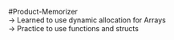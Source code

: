 #Product-Memorizer <br/>
-> Learned to use dynamic allocation for Arrays <br/>
-> Practice to use functions and structs

